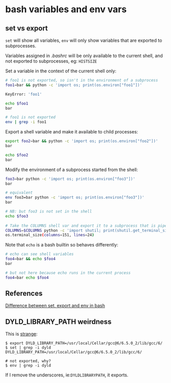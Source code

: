 # bash variables and env vars

## set vs export

`set` will show all variables, `env` will only show variables that are exported to subprocesses.

Variables assigned in _.bashrc_ will be only available to the current shell, and not exported to subprocesses, eg: `HISTSIZE`

Set a variable in the context of the current shell only:

```bash
# foo1 is not exported, so isn't in the environment of a subprocess
foo1=bar && python -c 'import os; print(os.environ["foo1"])'

KeyError: 'foo1'

echo $foo1
bar

# foo1 is not exported
env | grep -i foo1

```

Export a shell variable and make it available to child processes:

```bash
export foo2=bar && python -c 'import os; print(os.environ["foo2"])'
bar

echo $foo2
bar
```

Modify the environment of a subprocess started from the shell:

```bash
foo3=bar python -c 'import os; print(os.environ["foo3"])'
bar

# equivalent
env foo3=bar python -c 'import os; print(os.environ["foo3"])'
bar

# NB: but foo3 is not set in the shell
echo $foo3
    
# Take the COLUMNS shell var and export it to a subprocess that is piped (defaults to 80 when stdout is piped)
COLUMNS=$COLUMNS python -c 'import shutil; print(shutil.get_terminal_size())' | head
os.terminal_size(columns=151, lines=24)
```

Note that `echo` is a bash builtin so behaves differently:

```bash
# echo can see shell variables
foo4=bar && echo $foo4
bar

# but not here because echo runs in the current process
foo4=bar echo $foo4
```

## References

[Difference between set, export and env in bash](https://hackjutsu.com/2016/08/04/Difference%20between%20set,%20export%20and%20env%20in%20bash/)

## DYLD_LIBRARY_PATH weirdness

This is [strange](https://stackoverflow.com/questions/58126808/how-can-i-export-dyld-library-path):

```
$ export DYLD_LIBRARY_PATH=/usr/local/Cellar/gcc@6/6.5.0_2/lib/gcc/6/
$ set | grep -i dyld
DYLD_LIBRARY_PATH=/usr/local/Cellar/gcc@6/6.5.0_2/lib/gcc/6/

# not exported, why?
$ env | grep -i dyld
```

If I remove the underscores, ie:`DYLDLIBRARYPATH`, it exports.
